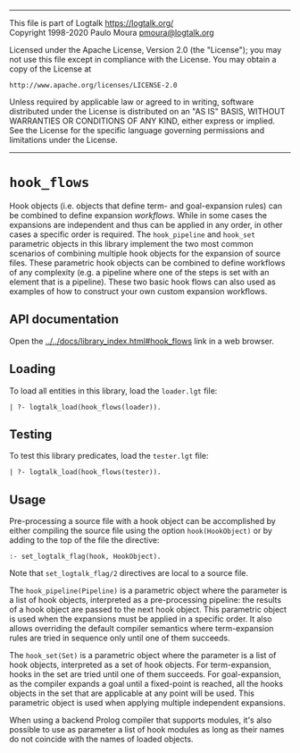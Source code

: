 ________________________________________________________________________

This file is part of Logtalk <https://logtalk.org/>  
Copyright 1998-2020 Paulo Moura <pmoura@logtalk.org>

Licensed under the Apache License, Version 2.0 (the "License");
you may not use this file except in compliance with the License.
You may obtain a copy of the License at

    http://www.apache.org/licenses/LICENSE-2.0

Unless required by applicable law or agreed to in writing, software
distributed under the License is distributed on an "AS IS" BASIS,
WITHOUT WARRANTIES OR CONDITIONS OF ANY KIND, either express or implied.
See the License for the specific language governing permissions and
limitations under the License.
________________________________________________________________________


`hook_flows`
============

Hook objects (i.e. objects that define term- and goal-expansion rules)
can be combined to define expansion *workflows*. While in some cases
the expansions are independent and thus can be applied in any order,
in other cases a specific order is required. The `hook_pipeline` and
`hook_set` parametric objects in this library implement the two most
common scenarios of combining multiple hook objects for the expansion
of source files. These parametric hook objects can be combined to
define workflows of any complexity (e.g. a pipeline where one of the
steps is set with an element that is a pipeline). These two basic hook
flows can also used as examples of how to construct your own custom
expansion workflows.


API documentation
-----------------

Open the [../../docs/library_index.html#hook_flows](../../docs/library_index.html#hook_flows)
link in a web browser.


Loading
-------

To load all entities in this library, load the `loader.lgt` file:

	| ?- logtalk_load(hook_flows(loader)).


Testing
-------

To test this library predicates, load the `tester.lgt` file:

	| ?- logtalk_load(hook_flows(tester)).


Usage
-----

Pre-processing a source file with a hook object can be accomplished by either
compiling the source file using the option `hook(HookObject)` or by adding to
the top of the file the directive:

	:- set_logtalk_flag(hook, HookObject).

Note that `set_logtalk_flag/2` directives are local to a source file.

The `hook_pipeline(Pipeline)` is a parametric object where the parameter is a
list of hook objects, interpreted as a pre-processing pipeline: the results of
a hook object are passed to the next hook object. This parametric object is
used when the expansions must be applied in a specific order. It also allows
overriding the default compiler semantics where term-expansion rules are tried
in sequence only until one of them succeeds.

The `hook_set(Set)` is a parametric object where the parameter is a list of
hook objects, interpreted as a set of hook objects. For term-expansion, hooks
in the set are tried until one of them succeeds. For goal-expansion, as the
compiler expands a goal until a fixed-point is reached, all the hooks objects
in the set that are applicable at any point will be used. This parametric
object is used when applying multiple independent expansions.

When using a backend Prolog compiler that supports modules, it's also possible
to use as parameter a list of hook modules as long as their names do not
coincide with the names of loaded objects.
